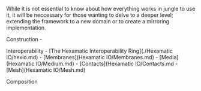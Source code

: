 While it is not essential to know about how everything works in jungle to use it, it will be neccessary for those wanting to delve to a deeper level; extending the framework to a new domain or to create a mirroring implementation.


Construction 
	- 
	
Interoperability
	- [The Hexamatic Interoperability Ring](./Hexamatic IO/hexio.md)
	- [Membranes](Hexamatic IO/Membranes.md)
	- [Media](Hexamatic IO/Medium.md)
	- [Contacts](Hexamatic IO/Contacts.md
	- [Mesh](Hexamatic IO/Mesh.md)

Composition 

